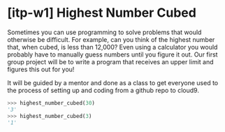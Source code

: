 # [itp-w1] Highest Number Cubed

Sometimes you can use programming to solve problems that would otherwise be difficult.
For example, can you think of the highest number that, when cubed, is less than 12,000?
Even using a calculator you would probably have to manually guess numbers until you figure it out. 
Our first group project will be to write a program that receives an upper limit and figures this out for you!

It will be guided by a mentor and done as a class to get everyone used to the process of 
setting up and coding from a github repo to cloud9.


```python
>>> highest_number_cubed(30)
'3'
>>> highest_number_cubed(3)
'1'
```
